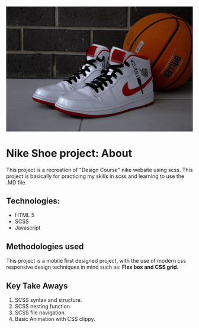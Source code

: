 ![1679077446929](image/Readme/1679077446929.png)

# Nike Shoe project: About

This project is a recreation of "Design Course" nike website using scss. This project is basically for practicing my skills in scss and learning to use the .MD file.

## Technologies:

* HTML 5
* SCSS
* Javascript

## Methodologies used

This project is a mobile first designed project, with the use of modern css responsive design techniques in mind such as: **Flex box and CSS grid.**

## Key Take Aways

1. SCSS syntax and structure.
2. SCSS nesting function.
3. SCSS file navigation.
4. Basic Animation with CSS clippy.
